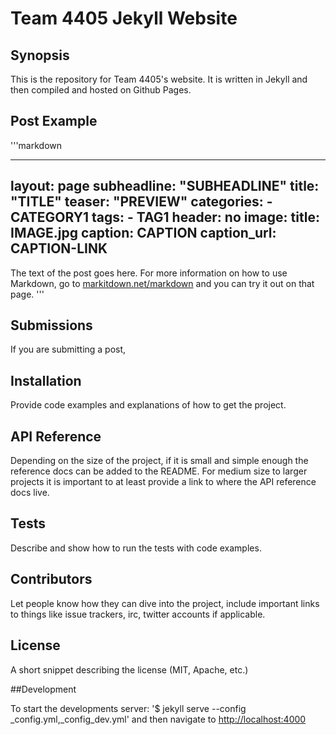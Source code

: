 # Team 4405 Jekyll Website

## Synopsis

This is the repository for Team 4405's website. It is written in Jekyll and then compiled and hosted on Github Pages. 

## Post Example

'''markdown

---
layout: page
subheadline:  "SUBHEADLINE"
title:  "TITLE"
teaser: "PREVIEW"
categories:
    - CATEGORY1
tags:
    - TAG1
header: no
image:
    title: IMAGE.jpg
    caption: CAPTION
    caption_url: CAPTION-LINK
---

The text of the post goes here. For more information on how to use Markdown, go to [markitdown.net/markdown](http://www.markitdown.net/markdown) and you can try it out on that page.
'''

## Submissions

If you are submitting a post, 

## Installation

Provide code examples and explanations of how to get the project.

## API Reference

Depending on the size of the project, if it is small and simple enough the reference docs can be added to the README. For medium size to larger projects it is important to at least provide a link to where the API reference docs live.

## Tests

Describe and show how to run the tests with code examples.

## Contributors

Let people know how they can dive into the project, include important links to things like issue trackers, irc, twitter accounts if applicable.

## License

A short snippet describing the license (MIT, Apache, etc.)

##Development

To start the developments server:
	'$ jekyll serve --config _config.yml,_config_dev.yml'
and then navigate to [http://localhost:4000](http://localhost:4000)	

